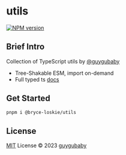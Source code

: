 # utils

[![NPM version](https://img.shields.io/npm/v/@bryce-loskie/utils?color=a1b858&label=)](https://www.npmjs.com/package/@bryce-loskie/utils)

## Brief Intro

Collection of TypeScript utils by [@guygubaby](https://github.com/guygubaby)

- Tree-Shakable ESM, import on-demand
- Full typed ts [docs](https://guygubaby.github.io/utils/)

## Get Started

```bash
pnpm i @bryce-loskie/utils
```

## License

[MIT](./LICENSE) License © 2023 [guygubaby](https://github.com/guygubaby)
